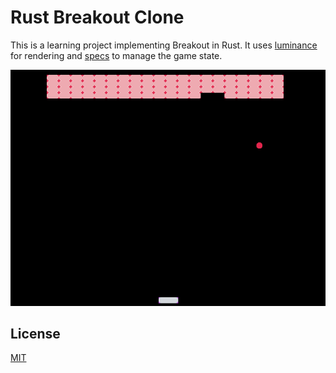 # Rust Breakout Clone

This is a learning project implementing Breakout in Rust. It uses
[luminance](https://github.com/phaazon/luminance-rs) for rendering and
[specs](https://github.com/amethyst/specs) to manage the game state.

![A screenshot of the game](./screenshot.png)

## License

[MIT](./LICENSE)
